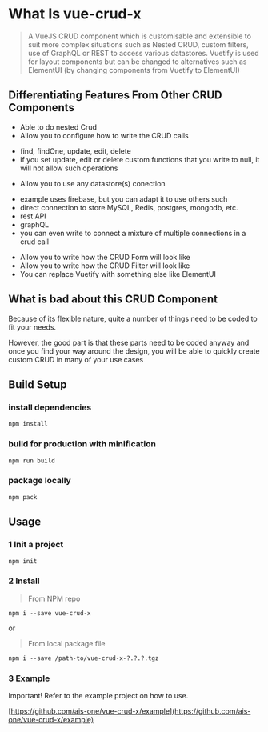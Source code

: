 # What Is vue-crud-x

> A VueJS CRUD component which is customisable and extensible to suit more complex situations such as Nested CRUD, custom filters, use of GraphQL or REST to access various datastores. Vuetify is used for layout components but can be changed to alternatives such as ElementUI (by changing components from Vuetify to ElementUI)

## Differentiating Features From Other CRUD Components

* Able to do nested Crud
* Allow you to configure how to write the CRUD calls
 - find, findOne, update, edit, delete
 - if you set update, edit or delete custom functions that you write to null, it will not allow such operations
* Allow you to use any datastore(s) conection
 - example uses firebase, but you can adapt it to use others such
  - direct connection to store MySQL, Redis, postgres, mongodb, etc.
  - rest API
  - graphQL
 - you can even write to connect a mixture of multiple connections in a crud call
* Allow you to write how the CRUD Form will look like
* Allow you to write how the CRUD Filter will look like
* You can replace Vuetify with something else like ElementUI

## What is bad about this CRUD Component

Because of its flexible nature, quite a number of things need to be coded to fit your needs.

However, the good part is that these parts need to be coded anyway and once you find your way around the design, you will be able to quickly create custom CRUD in many of your use cases


## Build Setup

### install dependencies
    npm install

### build for production with minification
    npm run build

### package locally
    npm pack


## Usage

### 1 Init a project
    npm init

### 2 Install

> From NPM repo

    npm i --save vue-crud-x

or

> From local package file

    npm i --save /path-to/vue-crud-x-?.?.?.tgz

### 3 Example

Important! Refer to the example project on how to use.

[https://github.com/ais-one/vue-crud-x/example](https://github.com/ais-one/vue-crud-x/example)
